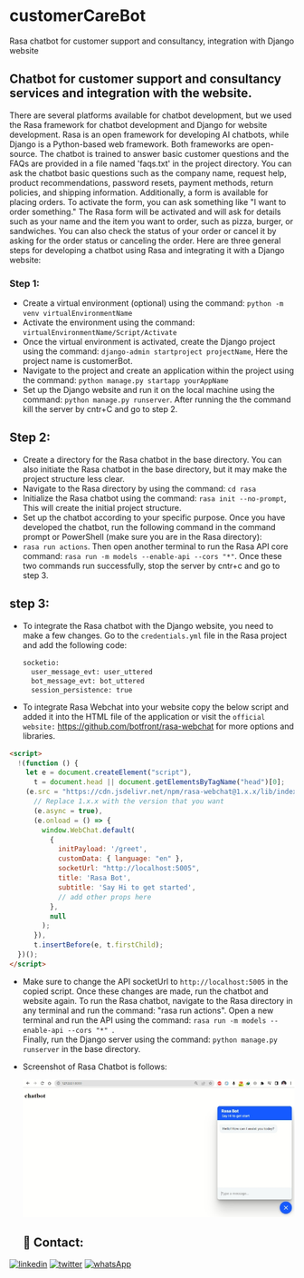 # customerCareBot
Rasa chatbot for customer support and consultancy, integration with Django website
## Chatbot for customer support and consultancy services and integration with the website.
There are several platforms available for chatbot development, but we used the Rasa framework for chatbot development and 
Django for website development. Rasa is an open framework for developing AI chatbots, while Django is a Python-based web framework. Both frameworks are open-source.
The chatbot is trained to answer basic customer questions and the FAQs are provided in a file named 'faqs.txt' in the project 
directory. You can ask the chatbot basic questions such as the company name, request help, product recommendations, password
resets, payment methods, return policies, and shipping information. Additionally, a form is available for placing orders. 
To activate the form, you can ask something like "I want to order something." The Rasa form will be activated and will
ask for details such as your name and the item you want to order, such as pizza, burger, or sandwiches.
You can also check the status of your order or cancel it by asking for the order status or canceling the order.
Here are three general steps for developing a chatbot using Rasa and integrating it with a Django website:

### Step 1:
- Create a virtual environment (optional) using the command: `python -m venv virtualEnvironmentName`
- Activate the environment using the command: `virtualEnvironmentName/Script/Activate`
- Once the virtual environment is activated, create the Django project using the command: `django-admin startproject projectName`, Here the project name is customerBot.
- Navigate to the project and create an application within the project using the command: `python manage.py startapp yourAppName`
- Set up the Django website and run it on the local machine using the command: `python manage.py runserver`. After running the
  the command kill the server by cntr+C and go to step 2.

## Step 2:
- Create a directory for the Rasa chatbot in the base directory. You can also initiate the Rasa chatbot in the base directory,
  but it may make the project structure less clear.
- Navigate to the Rasa directory by using the command: `cd rasa`
- Initialize the Rasa chatbot using the command: `rasa init --no-prompt`, This will create the initial project structure.
- Set up the chatbot according to your specific purpose. Once you have developed the chatbot, run the following command
  in the command prompt or PowerShell (make sure you are in the Rasa directory):
- `rasa run actions`. Then open another terminal to run the Rasa API core command: `rasa run -m models --enable-api --cors "*"`.
  Once these two commands run successfully, stop the server by cntr+c and go to step 3.

## step 3:
- To integrate the Rasa chatbot with the Django website, you need to make a few changes. Go to the `credentials.yml` file in the
  Rasa project and add the following code:
  ```  
  socketio:  
    user_message_evt: user_uttered  
    bot_message_evt: bot_uttered  
    session_persistence: true
  ```
- To integrate Rasa Webchat into your website copy the below script and added it into the HTML file of the application
  or visit the `official website:` https://github.com/botfront/rasa-webchat for more options and libraries.


```html
<script>
  !(function () {
    let e = document.createElement("script"),
      t = document.head || document.getElementsByTagName("head")[0];
    (e.src = "https://cdn.jsdelivr.net/npm/rasa-webchat@1.x.x/lib/index.js"),
      // Replace 1.x.x with the version that you want
      (e.async = true),
      (e.onload = () => {
        window.WebChat.default(
          {
            initPayload: '/greet',
            customData: { language: "en" },
            socketUrl: "http://localhost:5005",
            title: 'Rasa Bot',
            subtitle: 'Say Hi to get started',
            // add other props here
          },
          null
        );
      }),
      t.insertBefore(e, t.firstChild);
  })();
</script>
```  
- Make sure to change the API socketUrl to `http://localhost:5005` in the copied script. Once these changes are made,
  run the chatbot and website again. To run the Rasa chatbot, navigate to the Rasa directory in any terminal and run
  the command: "rasa run actions". Open a new terminal and run the API using the command: `rasa run -m models --enable-api --cors "*" `.  
  Finally, run the Django server using the command: `python manage.py runserver` in the base directory.
- Screenshot of Rasa Chatbot is follows:

 
  ![CustomerCareBot](rasaBot.jpg)

  ## 🔗 Contact:
[![linkedin](https://img.shields.io/badge/linkedin-0A66C2?style=for-the-badge&logo=linkedin&logoColor=white)](https://www.linkedin.com/in/farhadmohmand66/)
[![twitter](https://img.shields.io/badge/twitter-1DA1F2?style=for-the-badge&logo=twitter&logoColor=white)](https://twitter.com/farhadMohmand66)
[![whatsApp](https://img.shields.io/badge/WhatsApp-1DA1F2?style=for-the-badge&logo=whatsApp&logoColor=white)](https://wa.me/03469869529?text=)

